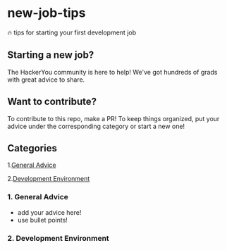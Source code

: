 # new-job-tips
🔥 tips for starting your first development job 

## Starting a new job?

The HackerYou community is here to help! We've got hundreds of grads with great advice to share.

## Want to contribute?

To contribute to this repo, make a PR! To keep things organized, put your advice under the corresponding category or start a new one!

## Categories

1.[General Advice](#general_advice)

2.[Development Environment](#dev_environment)


### 1. General Advice <a name="general_advice"></a>

* add your advice here!  
* use bullet points!


### 2. Development Environment <a name="dev_environment"></a>

